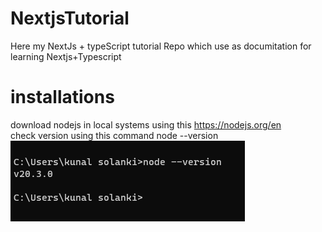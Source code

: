 # NextjsTutorial
Here my NextJs + typeScript tutorial Repo which use as documitation for learning Nextjs+Typescript
# installations
download nodejs in local systems  using this 
https://nodejs.org/en  
check  version using this command
node --version 
<img src="./image.png"/>







